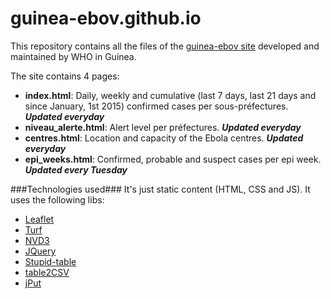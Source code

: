 # guinea-ebov.github.io

This repository contains all the files of the [guinea-ebov site](http://guinea-ebov.github.io/) developed and maintained by WHO in Guinea.

The site contains 4 pages:
* **index.html**: Daily, weekly and cumulative (last 7 days, last 21 days and since January, 1st 2015) confirmed cases per sous-préfectures. ***Updated everyday***
* **niveau_alerte.html**: Alert level per préfectures. ***Updated everyday***
* **centres.html**: Location and capacity of the Ebola centres. ***Updated everyday***
* **epi_weeks.html**: Confirmed, probable and suspect cases per epi week. ***Updated every Tuesday***

###Technologies used###
It's just static content (HTML, CSS and JS).
It uses the following libs:
* [Leaflet](http://leafletjs.com/)
* [Turf](http://turfjs.org/)
* [NVD3](http://nvd3.org/)
* [JQuery](http://jquery.com/)
* [Stupid-table](https://joequery.github.io/Stupid-Table-Plugin/)
* [table2CSV](https://github.com/rubo77/table2CSV)
* [jPut](https://github.com/shabeer-ali-m/jPut)